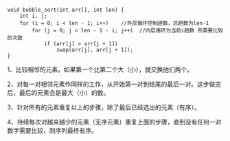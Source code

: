     void bubble_sort(int arr[], int len) {
        int i, j;
        for (i = 0; i < len - 1; i++)    //外层循环控制趟数，总趟数为len-1
            for (j = 0; j < len - 1 - i; j++)  //内层循环为当前i趟数 所需要比较的次数
                if (arr[j] > arr[j + 1])
                    swap(arr[j], arr[j + 1]);
    }
1、比较相邻的元素。如果第一个比第二个大（小），就交换他们两个。

2、对每一对相邻元素作同样的工作，从开始第一对到结尾的最后一对。这步做完后，最后的元素会是最大（小）的数。

3、针对所有的元素重复以上的步骤，除了最后已经选出的元素（有序）。

4、持续每次对越来越少的元素（无序元素）重复上面的步骤，直到没有任何一对数字需要比较，则序列最终有序。